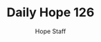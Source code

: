 ---
image: /assets/img/daily-hope-default-artwork.png
title: Daily Hope 126
number: 126
categories:
  - Daily Hope
author: Hope Staff
notes: Daily Hope 126
embed: >-
  <iframe src="https://open.spotify.com/embed/episode/1FtzzQZhnYkNTStDEJ7q9g?utm_source=generator" width="400px" height="102px" frameborder=“0" scrolling=“no”></iframe>
---